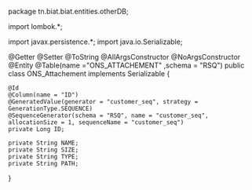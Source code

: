 package tn.biat.biat.entities.otherDB;


import lombok.*;

import javax.persistence.*;
import java.io.Serializable;

@Getter
@Setter
@ToString
@AllArgsConstructor
@NoArgsConstructor
@Entity
@Table(name ="ONS_ATTACHEMENT" ,schema = "RSQ")
public class ONS_Attachement implements Serializable {

    @Id
    @Column(name = "ID")
    @GeneratedValue(generator = "customer_seq", strategy = GenerationType.SEQUENCE)
    @SequenceGenerator(schema = "RSQ", name = "customer_seq", allocationSize = 1, sequenceName = "customer_seq")
    private Long ID;

    private String NAME;
    private String SIZE;
    private String TYPE;
    private String PATH;

}
